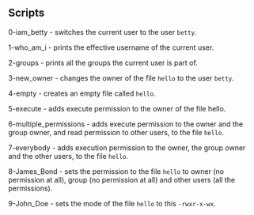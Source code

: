## Scripts
0-iam_betty - switches the current user to the user `betty`.
 
1-who_am_i - prints the effective username of the current user.

2-groups -  prints all the groups the current user is part of.

3-new_owner - changes the owner of the file `hello` to the user `betty`.

4-empty - creates an empty file called `hello`.

5-execute - adds execute permission to the owner of the file hello.

6-multiple_permissions - adds execute permission to the owner and the group owner, and read permission to other users, to the file `hello`.

7-everybody - adds execution permission to the owner, the group owner and the other users, to the file `hello`.

8-James_Bond - sets the permission to the file `hello` to owner (no permission at all), group (no permission at all) and other users (all the permissions).

9-John_Doe - sets the mode of the file `hello` to this `-rwxr-x-wx`.
